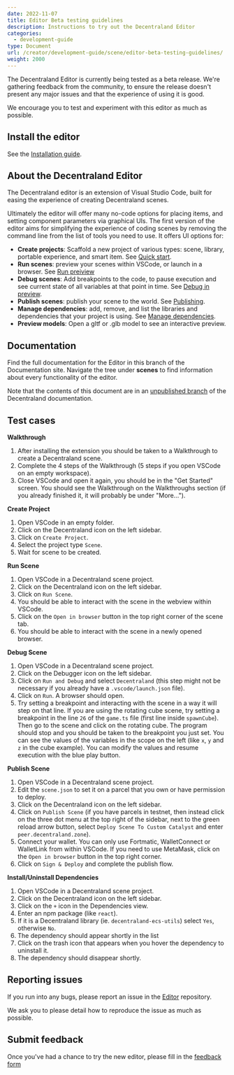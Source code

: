```yaml
---
date: 2022-11-07
title: Editor Beta testing guidelines
description: Instructions to try out the Decentraland Editor
categories:
  - development-guide
type: Document
url: /creator/development-guide/scene/editor-beta-testing-guidelines/
weight: 2000
---
```



The Decentraland Editor is currently being tested as a beta release. We're gathering feedback from the community, to ensure the release doesn't present any major issues and that the experience of using it is good.

We encourage you to test and experiment with this editor as much as possible.

## Install the editor

See the [Installation guide](https://editor.new-docs-6m4.pages.dev/creator/development-guide/installation-guide/).

## About the Decentraland Editor

The Decentraland editor is an extension of Visual Studio Code, built for easing the experience of creating Decentraland scenes.

Ultimately the editor will offer many no-code options for placing items, and setting component parameters via graphical UIs. The first version of the editor aims for simplifying the experience of coding scenes by removing the command line from the list of tools you need to use. It offers UI options for:

- **Create projects**: Scaffold a new project of various types: scene, library, portable experience, and smart item. See [Quick start](https://editor.new-docs-6m4.pages.dev/creator/development-guide/sdk-101/).
- **Run scenes**: preview your scenes within VSCode, or launch in a browser. See [Run preiview](https://editor.new-docs-6m4.pages.dev/creator/development-guide/preview-scene/#using-the-editor)
- **Debug scenes**: Add breakpoints to the code, to pause execution and see current state of all variables at that point in time. See [Debug in preview](https://editor.new-docs-6m4.pages.dev/creator/development-guide/debug-in-preview/#using-the-editor).
- **Publish scenes**: publish your scene to the world. See [Publishing](https://editor.new-docs-6m4.pages.dev/creator/development-guide/publishing/#via-the-editor).
- **Manage dependencies**: add, remove, and list the libraries and dependencies that your project is using. See [Manage dependencies](https://editor.new-docs-6m4.pages.dev/creator/development-guide/scene/libraries/manage-dependencies/).
- **Preview models**: Open a gltf or .glb model to see an interactive preview.

## Documentation

Find the full documentation for the Editor in this branch of the Documentation site. Navigate the tree under **scenes** to find information about every functionality of the editor.

Note that the contents of this document are in an [unpublished branch](https://editor.new-docs-6m4.pages.dev/creator/development-guide/scene/editor-beta-testing-guidelines/) of the Decentraland documentation.

## Test cases

**Walkthrough**

1. After installing the extension you should be taken to a Walkthrough to create a Decentraland scene.
2. Complete the 4 steps of the Walkthrough (5 steps if you open VSCode on an empty workspace).
3. Close VSCode and open it again, you should be in the "Get Started" screen. You should see the Walkthrough on the Walkthroughs section (if you already finished it, it will probably be under "More...").

**Create Project**

1. Open VSCode in an empty folder.
2. Click on the Decentraland icon on the left sidebar.
3. Click on `Create Project`.
4. Select the project type `Scene`.
5. Wait for scene to be created.

**Run Scene**

1. Open VSCode in a Decentraland scene project.
2. Click on the Decentraland icon on the left sidebar.
3. Click on `Run Scene`.
4. You should be able to interact with the scene in the webview within VSCode.
5. Click on the `Open in browser` button in the top right corner of the scene tab.
6. You should be able to interact with the scene in a newly opened browser.

**Debug Scene**

1. Open VSCode in a Decentraland scene project.
2. Click on the Debugger icon on the left sidebar.
3. Click on `Run and Debug` and select `Decentraland` (this step might not be necessary if you already have a `.vscode/launch.json` file).
4. Click on `Run`. A browser should open.
5. Try setting a breakpoint and interacting with the scene in a way it will step on that line. If you are using the rotating cube scene, try setting a breakpoint in the line `26` of the `game.ts` file (first line inside `spawnCube`). Then go to the scene and click on the rotating cube. The program should stop and you should be taken to the breakpoint you just set. You can see the values of the variables in the scope on the left (like `x`, `y` and `z` in the cube example). You can modify the values and resume execution with the blue play button.

**Publish Scene**

1. Open VSCode in a Decentraland scene project.
2. Edit the `scene.json` to set it on a parcel that you own or have permission to deploy.
3. Click on the Decentraland icon on the left sidebar.
4. Click on `Publish Scene` (if you have parcels in testnet, then instead click on the three dot menu at the top right of the sidebar, next to the green reload arrow button, select `Deploy Scene To Custom Catalyst` and enter `peer.decentraland.zone`).
5. Connect your wallet. You can only use Fortmatic, WalletConnect or WalletLink from within VSCode. If you need to use MetaMask, click on the `Open in browser` button in the top right corner.
6. Click on `Sign & Deploy` and complete the publish flow.

**Install/Uninstall Dependencies**

1. Open VSCode in a Decentraland scene project.
2. Click on the Decentraland icon on the left sidebar.
3. Click on the `+` icon in the Dependencies view. 
4. Enter an npm package (like `react`).
5. If it is a Decentraland library (ie. `decentraland-ecs-utils`) select `Yes`, otherwise `No`.
6. The dependency should appear shortly in the list
7. Click on the trash icon that appears when you hover the dependency to uninstall it.
8. The dependency should disappear shortly.


## Reporting issues


If you run into any bugs, please report an issue in the [Editor](https://github.com/decentraland/editor) repository.

We ask you to please detail how to reproduce the issue as much as possible.


## Submit feedback

Once you've had a chance to try the new editor, please fill in the [feedback form](https://form.typeform.com/to/aODGpdoQ)